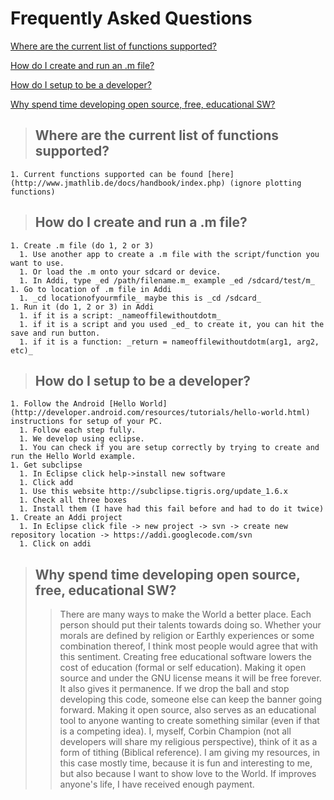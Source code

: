 # Frequently Asked Questions #

[Where are the current list of functions supported?](FAQ#Where-are-the-current-list-of-functions-supported?.md)

[How do I create and run an .m file?](FAQ#How-do-I-create-and-run-a-.m-file?.md)

[How do I setup to be a developer?](FAQ#How-do-I-setup-to-be-a-developer?.md)

[Why spend time developing open source, free, educational SW?](FAQ#Why-spend-time-developing-open-source,-free,-educational-SW?.md)

> ## Where are the current list of functions supported? ##
    1. Current functions supported can be found [here](http://www.jmathlib.de/docs/handbook/index.php) (ignore plotting functions)

> ## How do I create and run a .m file? ##
    1. Create .m file (do 1, 2 or 3)
      1. Use another app to create a .m file with the script/function you want to use.
      1. Or load the .m onto your sdcard or device.
      1. In Addi, type _ed /path/filename.m_ example _ed /sdcard/test/m_
    1. Go to location of .m file in Addi
      1. _cd locationofyourmfile_ maybe this is _cd /sdcard_
    1. Run it (do 1, 2 or 3) in Addi
      1. if it is a script: _nameoffilewithoutdotm_
      1. if it is a script and you used _ed_ to create it, you can hit the save and run button.
      1. if it is a function: _return = nameoffilewithoutdotm(arg1, arg2, etc)_

> ## How do I setup to be a developer? ##
    1. Follow the Android [Hello World](http://developer.android.com/resources/tutorials/hello-world.html) instructions for setup of your PC.
      1. Follow each step fully.
      1. We develop using eclipse.
      1. You can check if you are setup correctly by trying to create and run the Hello World example.
    1. Get subclipse
      1. In Eclipse click help->install new software
      1. Click add
      1. Use this website http://subclipse.tigris.org/update_1.6.x
      1. Check all three boxes
      1. Install them (I have had this fail before and had to do it twice)
    1. Create an Addi project
      1. In Eclipse click file -> new project -> svn -> create new repository location -> https://addi.googlecode.com/svn
      1. Click on addi

> ## Why spend time developing open source, free, educational SW? ##
> > There are many ways to make the World a better place.  Each person should put their talents towards doing so.  Whether your morals are defined by religion or Earthly experiences or some combination thereof, I think most people would agree that with this sentiment.  Creating free educational software lowers the cost of education (formal or self education).  Making it open source and under the GNU license means it will be free forever.  It also gives it permanence.  If we drop the ball and stop developing this code, someone else can keep the banner going forward.  Making it open source, also serves as an educational tool to anyone wanting to create something similar (even if that is a competing idea).  I, myself, Corbin Champion (not all developers will share my religious perspective), think of it as a form of tithing (Biblical reference).  I am giving my resources, in this case mostly time, because it is fun and interesting to me, but also because I want to show love to the World.  If improves anyone's life, I have received enough payment.